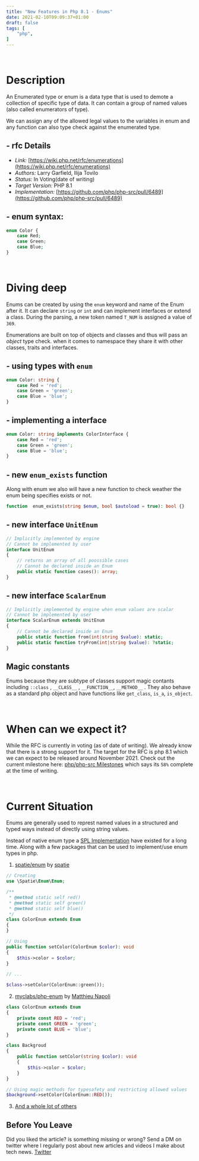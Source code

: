 ```yaml
---
title: "New Features in Php 8.1 - Enums"
date: 2021-02-10T09:09:37+01:00
draft: false
tags: [
    "php",
]
---
```

<br/>

# Description
An Enumerated type or enum is a data type that is used to demote a collection of specific type of data. It can contain a group of named values (also called enumerators of type).

We can assign any of the allowed legal values to the variables in enum and any function can also type check against the enumerated type.

## - rfc Details
- *Link:* [https://wiki.php.net/rfc/enumerations](https://wiki.php.net/rfc/enumerations)
- *Authors:* Larry Garfield, Ilija Tovilo
- *Status:* In Voting(date of writing)
- *Target Version:* PHP 8.1
- *Implementation:* [https://github.com/php/php-src/pull/6489](https://github.com/php/php-src/pull/6489)

## - enum syntax:
```php
enum Color {
    case Red;
    case Green;
    case Blue;
}
```
<br/>

# Diving deep
Enums can be created by using the `enum` keyword and name of the Enum after it. It can declare `string` or `int` and can implement interfaces or extend a class. During the parsing, a new token named `T_NUM` is assigned a value of `369`.

Enumerations are built on top of objects and classes and thus will pass an *object* type check. when it comes to namespace they share it with other classes, traits and interfaces.


## - using types with `enum`
```php
enum Color: string {
    case Red = 'red';
    case Green = 'green';
    case Blue = 'blue';
}
```
## - implementing a interface
```php
enum Color: string implements ColorInterface {
    case Red = 'red';
    case Green = 'green';
    case Blue = 'blue';
}
```

## - new `enum_exists` function
Along with enum we also will have a new function to check weather the enum being specifies exists or not.
```php
function  enum_exists(string $enum, bool $autoload = true): bool {}
```

## - new interface `UnitEnum`
```php
// Implicitly implemented by engine
// Cannot be implemented by user
interface UnitEnum
{
    // returns an array of all poossible cases
    // Cannot be declared inside an Enum
    public static function cases(): array;
}
```

## - new interface `ScalarEnum`
```php
// Implicitly implemented by engine when enum values are scalar
// Cannot be implemented by user
interface ScalarEnum extends UnitEnum
{
    // Cannot be declared inside an Enum
    public static function from(int|string $value): static;
    public static function tryFrom(int|string $value): ?static;
}
```

## Magic constants
Enums because they are subtype of classes support magic contants including `::class` , `__CLASS__` , `__FUNCTION__`, `__METHOD__` . They also behave as a standard php object and have functions like `get_class`, `is_a`, `is_object`.

<br/>

# When can we expect it?
While the RFC is currently in voting (as of date of writing). We already know that there is a strong support for it. The target for the RFC is php 8.1 which we can expect to be released around November 2021. Check out the current milestone here:  [php/php-src Milestones](https://github.com/php/php-src/milestone/3) which says its `58%` complete at the time of writing.

<br/>

# Current Situation
Enums are generally used to represt named values in a structured and typed ways instead of directly using string values.

Instead of native enum type a [SPL Implementation](https://www.php.net/manual/en/class.splenum.php) have existed for a long time. Along with a few packages that can be used to implement/use enum types in php.

1. [spatie/enum](https://github.com/spatie/enum) by [spatie](https://docs.spatie.be/enum/v3/introduction)
```php
// Creating
use \Spatie\Enum\Enum;

/**
 * @method static self red()
 * @method static self green()
 * @method static self blue()
 */
class ColorEnum extends Enum
{
}

// Using
public function setColor(ColorEnum $color): void
{
    $this->color = $color;
}

// ...

$class->setColor(ColorEnum::green());
```

2. [myclabs/php-enum](https://github.com/myclabs/php-enum) by [Matthieu Napoli](https://twitter.com/matthieunapoli)
```php
class ColorEnum extends Enum
{
    private const RED = 'red';
    private const GREEN = 'green';
    private const BLUE = 'blue';
}

class Backgroud
{
    public function setColor(string $color): void
    {
        $this->color = $color;
    }
}

// Using magic methods for typesafety and restricting allowed values
$background->setColor(ColorEnum::RED());
```
3. [And a whole lot of others](https://github.com/topics/php-enum)

## Before You Leave

Did you liked the article? is something missing or wrong? Send a DM on twitter where I regularly post about new articles and videos I make about tech news. [Twitter](https://twitter.com/ri5hirajp)
